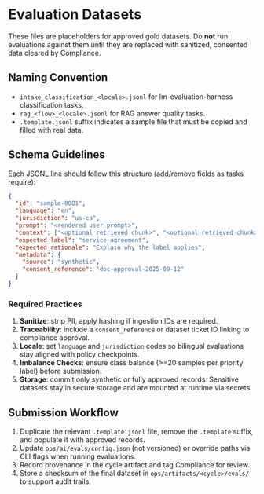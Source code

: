 ﻿# Evaluation Datasets

These files are placeholders for approved gold datasets. Do **not** run evaluations against them until they are replaced with sanitized, consented data cleared by Compliance.

## Naming Convention
- `intake_classification_<locale>.jsonl` for lm-evaluation-harness classification tasks.
- `rag_<flow>_<locale>.jsonl` for RAG answer quality tasks.
- `.template.jsonl` suffix indicates a sample file that must be copied and filled with real data.

## Schema Guidelines
Each JSONL line should follow this structure (add/remove fields as tasks require):

```json
{
  "id": "sample-0001",
  "language": "en",
  "jurisdiction": "us-ca",
  "prompt": "<rendered user prompt>",
  "context": ["<optional retrieved chunk>", "<optional retrieved chunk>"] ,
  "expected_label": "service_agreement",
  "expected_rationale": "Explain why the label applies",
  "metadata": {
    "source": "synthetic",
    "consent_reference": "doc-approval-2025-09-12"
  }
}
```

### Required Practices
1. **Sanitize**: strip PII, apply hashing if ingestion IDs are required.
2. **Traceability**: include a `consent_reference` or dataset ticket ID linking to compliance approval.
3. **Locale**: set `language` and `jurisdiction` codes so bilingual evaluations stay aligned with policy checkpoints.
4. **Imbalance Checks**: ensure class balance (>=20 samples per priority label) before submission.
5. **Storage**: commit only synthetic or fully approved records. Sensitive datasets stay in secure storage and are mounted at runtime via secrets.

## Submission Workflow
1. Duplicate the relevant `.template.jsonl` file, remove the `.template` suffix, and populate it with approved records.
2. Update `ops/ai/evals/config.json` (not versioned) or override paths via CLI flags when running evaluations.
3. Record provenance in the cycle artifact and tag Compliance for review.
4. Store a checksum of the final dataset in `ops/artifacts/<cycle>/evals/` to support audit trails.